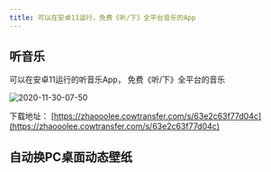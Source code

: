 ```yaml
---
title: 可以在安卓11运行，免费《听/下》全平台音乐的App
---
```






## 听音乐



可以在安卓11运行的听音乐App， 免费《听/下》全平台的音乐

![2020-11-30-07-50](https://www.v2fy.com/asset/0i/jikemiji/jikemiji-md/2020-11-30-music.assets/2020-11-30-07-50.gif)

下载地址： [https://zhaooolee.cowtransfer.com/s/63e2c63f77d04c](https://zhaooolee.cowtransfer.com/s/63e2c63f77d04c)



## 自动换PC桌面动态壁纸







